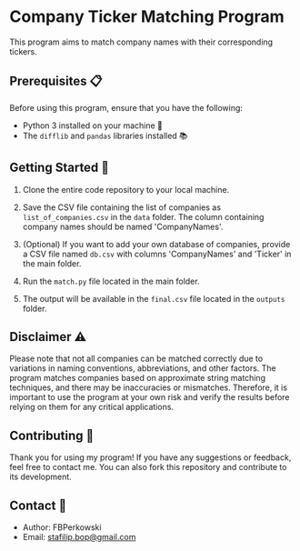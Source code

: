 # Company Ticker Matching Program 

This program aims to match company names with their corresponding tickers.

## Prerequisites 📋

Before using this program, ensure that you have the following:

- Python 3 installed on your machine 🐍
- The `difflib` and `pandas` libraries installed 📚

## Getting Started 🚀

1. Clone the entire code repository to your local machine.

2. Save the CSV file containing the list of companies as `list_of_companies.csv` in the `data` folder. The column containing company names should be named 'CompanyNames'.

3. (Optional) If you want to add your own database of companies, provide a CSV file named `db.csv` with columns 'CompanyNames' and 'Ticker' in the main folder.

4. Run the `match.py` file located in the main folder.

5. The output will be available in the `final.csv` file located in the `outputs` folder.

## Disclaimer ⚠️

Please note that not all companies can be matched correctly due to variations in naming conventions, abbreviations, and other factors. The program matches companies based on approximate string matching techniques, and there may be inaccuracies or mismatches. Therefore, it is important to use the program at your own risk and verify the results before relying on them for any critical applications.

## Contributing 🤝

Thank you for using my program! If you have any suggestions or feedback, feel free to contact me. You can also fork this repository and contribute to its development.

## Contact 📧

- Author: FBPerkowski
- Email: stafilip.bop@gmail.com
